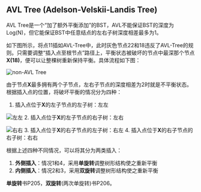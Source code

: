 ## AVL Tree (Adelson-Velskii-Landis Tree)
AVL Tree是一个“加了额外平衡添加”的BST，AVL不能保证BST的深度为Log(N)，但它能保证BST中任意结点的左右子树深度相差最多为1。

如下图所示，将点11插如AVL-Tree中，此时灰色节点22和18违反了AVL-Tree的规则。只需要调整“插入点至根节点”路径上，平衡状态被破坏的节点中最深那个节点**X(18)**，便可以让整棵树重新保持平衡。具体流程如下图：

![non-AVL Tree](https://github.com/leechengpeng/Note/blob/master/Resources/Images/IMG_0003.PNG)

由于节点**X**最多拥有两个子节点，左右子节点的深度相差为2时就是不平衡状态。根据插入点的位置，将破坏平衡的情况分为四种：
1. 插入点位于**X**的左子节点的左子树：左左

![左左](https://github.com/leechengpeng/Note/blob/master/Resources/Images/IMG_0005.PNG)
2. 插入点位于**X**的左子节点的右子树：左右

![右右](https://github.com/leechengpeng/Note/blob/master/Resources/Images/IMG_0006.PNG)
3. 插入点位于**X**的右子节点的左子树：右左
4. 插入点位于**X**的右子节点的右子树：右右

根据上述四种不同情况，可以将其分为两类插入：
1. **外侧插入**：情况1和4，采用**单旋转**调整树形结构使之重新平衡
2. **内侧插入**：情况2和3，采用**双旋转**调整树形结构使之重新平衡

**单旋转**书P205，**双旋转**(两次单旋转)书P206。
